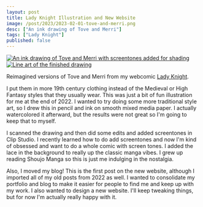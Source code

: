 ```yaml
---
layout: post
title: Lady Knight Illustration and New Website
image: /post/2023/2023-02-01-tove-and-merri.png
desc: ["An ink drawing of Tove and Merri"]
tags: ["Lady Knight"]
published: false
---
```


<a href="{{ site.base_img_url }}/post/2023/2023-02-01-tove-and-merri.png" title="Click for full size"><img src="{{ site.base_img_url }}/post/2023/2023-02-01-tove-and-merri.png" alt="An ink drawing of Tove and Merri with screentones added for shading"></a>
<a href="{{ site.base_img_url }}/post/2023/2023-02-01-tove-and-merri-lines.png" title="Click for full size"><img class="thumb" src="{{ site.base_img_url }}/post/2023/2023-02-01-tove-and-merri-lines.png" alt="Line art of the finished drawing"></a>

Reimagined versions of Tove and Merri from my webcomic [Lady Knight](http://ladyknightcomic.tumblr.com).

<!--more-->

I put them in more 19th century clothing instead of the Medieval or High Fantasy styles that they usually wear. This was just a bit of fun illustration for me at the end of 2022. I wanted to try doing some more traditional style art, so I drew this in pencil and ink on smooth mixed media paper. I actually watercolored it afterward, but the results were not great so I'm going to keep that to myself.

I scanned the drawing and then did some edits and added screentones in Clip Studio. I recently learned how to do add screentones and now I'm kind of obsessed and want to do a whole comic with screen tones. I added the lace in the background to really up the classic manga vibes. I grew up reading Shoujo Manga so this is just me indulging in the nostalgia.

Also, I moved my blog! This is the first post on the new website, although I imported all of my old posts from 2022 as well. I wanted to consolidate my portfolio and blog to make it easier for people to find me and keep up with my work. I also wanted to design a new website. I'll keep tweaking things, but for now I'm actually really happy with it.
